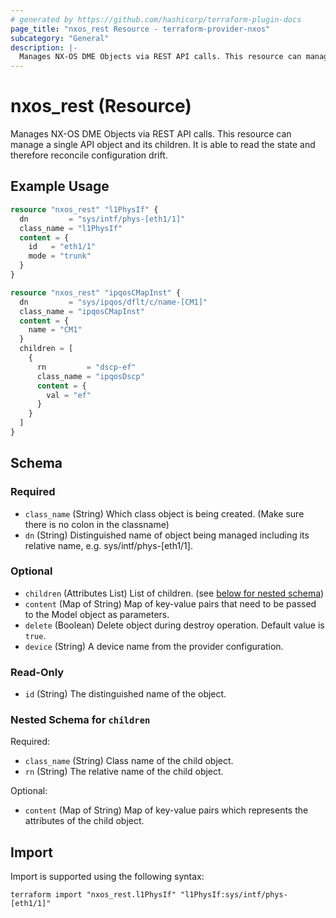 ```yaml
---
# generated by https://github.com/hashicorp/terraform-plugin-docs
page_title: "nxos_rest Resource - terraform-provider-nxos"
subcategory: "General"
description: |-
  Manages NX-OS DME Objects via REST API calls. This resource can manage a single API object and its children. It is able to read the state and therefore reconcile configuration drift.
---
```


# nxos_rest (Resource)

Manages NX-OS DME Objects via REST API calls. This resource can manage a single API object and its children. It is able to read the state and therefore reconcile configuration drift.

## Example Usage

```terraform
resource "nxos_rest" "l1PhysIf" {
  dn         = "sys/intf/phys-[eth1/1]"
  class_name = "l1PhysIf"
  content = {
    id   = "eth1/1"
    mode = "trunk"
  }
}

resource "nxos_rest" "ipqosCMapInst" {
  dn         = "sys/ipqos/dflt/c/name-[CM1]"
  class_name = "ipqosCMapInst"
  content = {
    name = "CM1"
  }
  children = [
    {
      rn         = "dscp-ef"
      class_name = "ipqosDscp"
      content = {
        val = "ef"
      }
    }
  ]
}
```

<!-- schema generated by tfplugindocs -->
## Schema

### Required

- `class_name` (String) Which class object is being created. (Make sure there is no colon in the classname)
- `dn` (String) Distinguished name of object being managed including its relative name, e.g. sys/intf/phys-[eth1/1].

### Optional

- `children` (Attributes List) List of children. (see [below for nested schema](#nestedatt--children))
- `content` (Map of String) Map of key-value pairs that need to be passed to the Model object as parameters.
- `delete` (Boolean) Delete object during destroy operation. Default value is `true`.
- `device` (String) A device name from the provider configuration.

### Read-Only

- `id` (String) The distinguished name of the object.

<a id="nestedatt--children"></a>
### Nested Schema for `children`

Required:

- `class_name` (String) Class name of the child object.
- `rn` (String) The relative name of the child object.

Optional:

- `content` (Map of String) Map of key-value pairs which represents the attributes of the child object.

## Import

Import is supported using the following syntax:

```shell
terraform import "nxos_rest.l1PhysIf" "l1PhysIf:sys/intf/phys-[eth1/1]"
```
